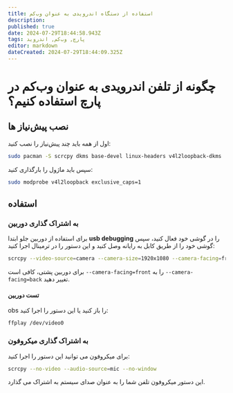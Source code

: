 ```yaml
---
title: استفاده از دستگاه اندرویدی به عنوان وب‌کم
description: 
published: true
date: 2024-07-29T18:44:58.943Z
tags: پارچ, وب‌کم, اندروید
editor: markdown
dateCreated: 2024-07-29T18:44:09.325Z
---
```


# چگونه از تلفن اندرویدی به عنوان وب‌کم در پارچ استفاده کنیم؟


## نصب پیش‌نیاز ها

اول از همه باید چند پیش‌نیاز را نصب کنید:

```bash
sudo pacman -S scrcpy dkms base-devel linux-headers v4l2loopback-dkms
```

سپس باید ماژول را بارگذاری کنید:

```bash
sudo modprobe v4l2loopback exclusive_caps=1
```

## استفاده

### به اشتراک گذاری دوربین

برای استفاده از دوربین جلو ابتدا **usb debugging** را در گوشی خود فعال کنید، سپس گوشی خود را از طریق کابل به رایانه وصل کنید و این دستور را در ترمینال اجرا کنید:

```bash
scrcpy --video-source=camera --camera-size=1920x1080 --camera-facing=front --v4l2-sink=/dev/video0 --no-playback --no-window
```

برای دوربین پشتی، کافی است ```--camera-facing=front``` را به ```--camera-facing=back``` تغییر دهید.

#### تست دوربین

 obs را باز کنید یا این دستور را اجرا کنید:

```bash
ffplay /dev/video0
```

### به اشتراک گذاری میکروفون

برای میکروفون می توانید این دستور را اجرا کنید:

```bash
scrcpy --no-video --audio-source=mic --no-window
```

این دستور میکروفون تلفن شما را به عنوان صدای سیستم به اشتراک می گذارد.